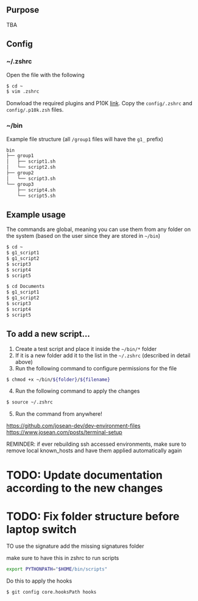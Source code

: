 ## Purpose

TBA

## Config

### ~/.zshrc

Open the file with the following

```sh
$ cd ~
$ vim .zshrc
```

Donwload the required plugins and P10K [link](https://www.josean.com/posts/terminal-setup).
Copy the `config/.zshrc` and `config/.p10k.zsh` files.

### ~/bin

Example file structure (all `/group1` files will have the `g1_` prefix)

```sh
bin
├── group1
│   ├── script1.sh
│   └── script2.sh
├── group2
│   └── script3.sh
└── group3
    ├── script4.sh
    └── script5.sh
```

## Example usage

The commands are global, meaning you can use them from any folder on the system (based on the user since they are stored in `~/bin`)

```sh
$ cd ~
$ g1_script1
$ g1_script2
$ script3
$ script4
$ script5

$ cd Documents
$ g1_script1
$ g1_script2
$ script3
$ script4
$ script5
```

## To add a new script...

1. Create a test script and place it inside the `~/bin/*` folder
2. If it is a new folder add it to the list in the `~/.zshrc` (described in detail above)
3. Run the following command to configure permissions for the file

```sh
$ chmod +x ~/bin/${folder}/${filename}
```

4. Run the following command to apply the changes

```sh
$ source ~/.zshrc
```

5. Run the command from anywhere!

https://github.com/josean-dev/dev-environment-files
https://www.josean.com/posts/terminal-setup

REMINDER: if ever rebuilding ssh accessed environments, make sure to remove local known_hosts and have them applied automatically again

# TODO: Update documentation according to the new changes

# TODO: Fix folder structure before laptop switch

TO use the signature add the missing signatures folder

make sure to have this in zshrc to run scripts

```sh
export PYTHONPATH="$HOME/bin/scripts"
```

Do this to apply the hooks

```sh
$ git config core.hooksPath hooks
```
